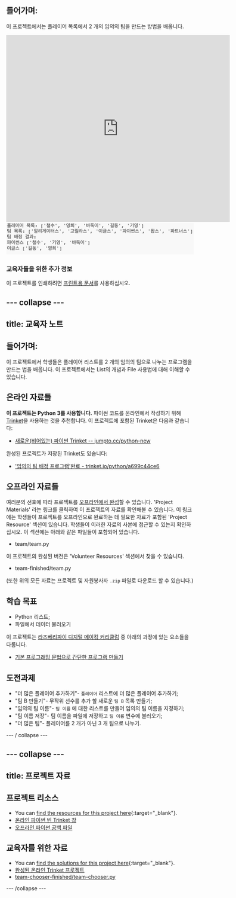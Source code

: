## 들어가며:

이 프로젝트에서는 플레이어 목록에서 2 개의 임의의 팀을 만드는 방법을 배웁니다.

<div class="trinket">
  <iframe src="https://trinket.io/embed/python/a699c44ce6?outputOnly=true&start=result" width="600" height="500" frameborder="0" marginwidth="0" marginheight="0" allowfullscreen>
  </iframe>
  <img src="images/team-finished.png">
</div>

### 교육자들을 위한 추가 정보

이 프로젝트를 인쇄하려면 [프린트용 문서](https://projects.raspberrypi.org/en/projects/team-chooser/print)를 사용하십시오.

## \--- collapse \---

## title: 교육자 노트

## 들어가며:

이 프로젝트에서 학생들은 플레이어 리스트를 2 개의 임의의 팀으로 나누는 프로그램을 만드는 법을 배웁니다. 이 프로젝트에서는 List의 개념과 File 사용법에 대해 이해할 수 있습니다.

## 온라인 자료들

**이 프로젝트는 Python 3를 사용합니다.** 파이썬 코드를 온라인에서 작성하기 위해 [Trinket](https://trinket.io/)을 사용하는 것을 추천합니다. 이 프로젝트에 포함된 Trinket은 다음과 같습니다:

* [새로운(비어있는) 파이썬 Trinket -- jumpto.cc/python-new](http://jumpto.cc/python-new)

완성된 프로젝트가 저장된 Trinket도 있습니다:

* ['임의의 팀 배정 프로그램'완료 - trinket.io/python/a699c44ce6](https://trinket.io/python/a699c44ce6)

## 오프라인 자료들

여러분의 선호에 따라 프로젝트를 [오프라인에서 완성](https://www.codeclubprojects.org/en-GB/resources/python-working-offline/)할 수 있습니다. 'Project Materials' 라는 링크를 클릭하여 이 프로젝트의 자료를 확인해볼 수 있습니다. 이 링크에는 학생들이 프로젝트를 오프라인으로 완료하는 데 필요한 자료가 포함된 'Project Resource' 섹션이 있습니다. 학생들이 이러한 자료의 사본에 접근할 수 있는지 확인하십시오. 이 섹션에는 아래와 같은 파일들이 포함되어 있습니다.

* team/team.py

이 프로젝트의 완성된 버전은 'Volunteer Resources' 섹션에서 찾을 수 있습니다.

* team-finished/team.py

(또한 위의 모든 자료는 프로젝트 및 자원봉사자 `.zip` 파일로 다운로드 할 수 있습니다.)

## 학습 목표

* Python 리스트;
* 파일에서 데이터 불러오기

이 프로젝트는 [라즈베리파이 디지털 메이킹 커리큘럼](http://rpf.io/curriculum) 중 아래의 과정에 있는 요소들을 다룹니다.

* [기본 프로그래밍 문법으로 간단한 프로그램 만들기](https://www.raspberrypi.org/curriculum/programming/creator)

## 도전과제

* "더 많은 플레이어 추가하기"- `플레이어` 리스트에 더 많은 플레이어 추가하기;
* "팀 B 만들기"- 무작위 선수를 추가 할 새로운 `팀 B` 목록 만들기;
* "임의의 팀 이름"- `팀 이름` 에 대한 리스트를 만들어 임의의 팀 이름을 지정하기;
* "팀 이름 저장"- 팀 이름을 파일에 저장하고 `팀 이름` 변수에 불러오기;
* "더 많은 팀"- 플레이어를 2 개가 아닌 3 개 팀으로 나누기.

\--- / collapse \---

## \--- collapse \---

## title: 프로젝트 자료

## 프로젝트 리소스

* You can [find the resources for this project here](http://rpf.io/p/en/team-chooser-go){:target="_blank"}.
* [온라인 파이썬 빈 Trinket 창](http://jumpto.cc/python-new)
* [오프라인 파이썬 공백 파일](resources/new-new.py)

## 교육자를 위한 자료

* You can [find the solutions for this project here](http://rpf.io/p/en/team-chooser-get){:target="_blank"}.
* [완성된 온라인 Trinket 프로젝트](https://trinket.io/python/a699c44ce6)
* [team-chooser-finished/team-chooser.py](resources/team-chooser-finished-team-chooser.py)

\--- /collapse \---